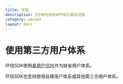 ```yaml
---
title: 环信
description: 5分钟为你的APP加入聊天功能
category: emchat
layout: docs
---
```


# 使用第三方用户体系
环信SDK使用[易用户SDK](#{site.base_url}/docs/emuser/whatisemuser.html)作为缺省用户体系。

环信SDK也支持使用自建用户体系或其他第三方用户体系。




